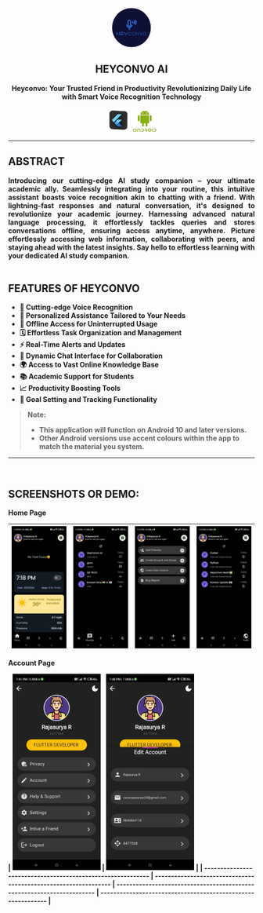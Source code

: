 <div align="center">
   <img width="80" height="80" src="/image/icon.png" alt="Heyconvo_Image"/>
   <h2>HEYCONVO AI</h2>
<!--    <p>a material design, <strong>closed source live-weather app</strong> for android with <strong>Material You</strong> theming.</p> -->
    <p><strong>Heyconvo: <strong>Your Trusted Friend in Productivity Revolutionizing Daily Life with Smart Voice Recognition Technology</p>
</div>
<div align="center">
    <img width="50" height="50" src="/image/flutter-removebg-preview.png" alt="Heyconvo_Image">
    <img width="50" height="50" src="/image/png-transparent-android-software-development-logo-android-text-grass-desktop-wallpaper-thumbnail-removebg-preview.png" alt="Heyconvo_Image">
</div>
<hr/>
<h2>ABSTRACT</h2>
<div align="justify">
Introducing our cutting-edge AI study companion – your ultimate academic ally. Seamlessly integrating into your routine, this intuitive assistant boasts voice recognition akin to chatting with a friend. With lightning-fast responses and natural conversation, it's designed to revolutionize your academic journey. Harnessing advanced natural language processing, it effortlessly tackles queries and stores conversations offline, ensuring access anytime, anywhere. Picture effortlessly accessing web information, collaborating with peers, and staying ahead with the latest insights. Say hello to effortless learning with your dedicated AI study companion.
</div>
<br/>
<h2>FEATURES OF HEYCONVO</h2>
<ul>
    <li>🚀 Cutting-edge Voice Recognition</li>
    <li>🤝 Personalized Assistance Tailored to Your Needs</li>
    <li>📡 Offline Access for Uninterrupted Usage</li>
    <li>🗓️ Effortless Task Organization and Management</li>
    <li>⚡ Real-Time Alerts and Updates</li>
    <li>💬 Dynamic Chat Interface for Collaboration</li>
    <li>🌍 Access to Vast Online Knowledge Base</li>
    <li>📚 Academic Support for Students</li>
    <li>📈 Productivity Boosting Tools</li>
    <li>🎯 Goal Setting and Tracking Functionality</li>
</ul>
<!-- <div opacity:0>
<p>Note:</p>
<ul>
<li>This application will function on Android 10 and later versions.</li>
<li>Other Android versions use accent colours within the app to match the material you system.</li>
</ul>
</div> -->

> Note:
>
> -  This application will function on Android 10 and later versions.
> -  Other Android versions use accent colours within the app to match the material you system.

---
<br/>
<h2>SCREENSHOTS OR DEMO:</h2>
<p>Home Page</p>

| <img src="/image/1.jpg" width="180"/> | <img src="/image/2.jpg" width="180"/> | <img src="/image/3.jpg" width="180"/> | <img src="/image/4.jpg" width="180"/> |
| ----------------------------------------------------------- | --------------------------------------------------------------- | ---------------------------------------------------------------------- | ------------------------------------------------------------ |
<p>Account Page</p>

| <img src="/image/5.jpg" width="180"/> | <img src="/image/6.jpg" width="180"/> |
| ----------------------------------------------------------- | --------------------------------------------------------------- | ---------------------------------------------------------------------- | ------------------------------------------------------------ |